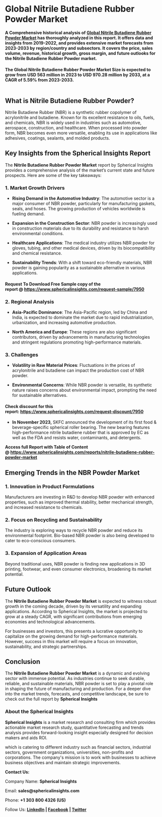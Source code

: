 <h1 class="news-post-title">Global Nitrile Butadiene Rubber Powder Market</h1>
<p><strong>A Comprehensive historical analysis of&nbsp;<a href="https://www.sphericalinsights.com/reports/nitrile-butadiene-rubber-powder-market" target="_blank" rel="noreferrer noopener">Global Nitrile Butadiene Rubber Powder Market</a>&nbsp;has thoroughly analyzed in this report. It offers data and insights from 2019-2022, and provides extensive market forecasts from 2023-2033 by region/country and subsectors. It covers the price, sales volume, revenue, historical growth, gross margin, and future outlooks for the Nitrile Butadiene Rubber Powder market.</strong></p>
<h4><strong>The Global Nitrile Butadiene Rubber Powder Market Size is expected to grow from USD 563 million in 2023 to USD 970.28 million by 2033, at a CAGR of 5.59% from 2023-2033.</strong></h4>
<p><strong><img src="https://www.sphericalinsights.com/images/rd/global-nitrile-butadiene-rubber-powder-market.png" alt="" /></strong></p>
<h2>What is Nitrile Butadiene Rubber Powder?</h2>
<p>Nitrile Butadiene Rubber (NBR) is a synthetic rubber copolymer of acrylonitrile and butadiene. Known for its excellent resistance to oils, fuels, and chemicals, NBR is widely used in industries such as automotive, aerospace, construction, and healthcare. When processed into powder form, NBR becomes even more versatile, enabling its use in applications like adhesives, coatings, sealants, and molded products.</p>
<h2>Key Insights from the Spherical Insights Report</h2>
<p>The&nbsp;<strong>Nitrile Butadiene Rubber Powder Market</strong>&nbsp;report by Spherical Insights provides a comprehensive analysis of the market&rsquo;s current state and future prospects. Here are some of the key takeaways:</p>
<h3>1.&nbsp;<strong>Market Growth Drivers</strong></h3>
<ul>
<li>
<p><strong>Rising Demand in the Automotive Industry</strong>: The automotive sector is a major consumer of NBR powder, particularly for manufacturing gaskets, seals, and hoses. The growing production of vehicles worldwide is fueling demand.</p>
</li>
<li>
<p><strong>Expansion in the Construction Sector</strong>: NBR powder is increasingly used in construction materials due to its durability and resistance to harsh environmental conditions.</p>
</li>
<li>
<p><strong>Healthcare Applications</strong>: The medical industry utilizes NBR powder for gloves, tubing, and other medical devices, driven by its biocompatibility and chemical resistance.</p>
</li>
<li>
<p><strong>Sustainability Trends</strong>: With a shift toward eco-friendly materials, NBR powder is gaining popularity as a sustainable alternative in various applications.</p>
</li>
</ul>
<h4>Request To Download Free Sample copy of the report&nbsp;@&nbsp;<a href="https://www.sphericalinsights.com/request-sample/7950">https://www.sphericalinsights.com/request-sample/7950</a></h4>
<h3>2.&nbsp;<strong>Regional Analysis</strong></h3>
<ul>
<li>
<p><strong>Asia-Pacific Dominance</strong>: The Asia-Pacific region, led by China and India, is expected to dominate the market due to rapid industrialization, urbanization, and increasing automotive production.</p>
</li>
<li>
<p><strong>North America and Europe</strong>: These regions are also significant contributors, driven by advancements in manufacturing technologies and stringent regulations promoting high-performance materials.</p>
</li>
</ul>
<h3>3.&nbsp;<strong>Challenges</strong></h3>
<ul>
<li>
<p><strong>Volatility in Raw Material Prices</strong>: Fluctuations in the prices of acrylonitrile and butadiene can impact the production cost of NBR powder.</p>
</li>
<li>
<p><strong>Environmental Concerns</strong>: While NBR powder is versatile, its synthetic nature raises concerns about environmental impact, prompting the need for sustainable alternatives.</p>
</li>
</ul>
<h4>Check discount for this report:&nbsp;<a href="https://www.sphericalinsights.com/request-discount/7950">https://www.sphericalinsights.com/request-discount/7950</a></h4>
<ul>
<li><strong>In November 2023,&nbsp;</strong>SKFC announced the development of its first food &amp; beverage-specific spherical roller bearing. The new bearing features high-performance nitrile butadiene rubber that is approved by EC as well as the FDA and resists water, contaminants, and detergents.</li>
</ul>
<p><strong>Access full Report with Table of Content @&nbsp;<a href="https://www.sphericalinsights.com/reports/nitrile-butadiene-rubber-powder-market">https://www.sphericalinsights.com/reports/nitrile-butadiene-rubber-powder-market</a>&nbsp;</strong></p>
<h2>Emerging Trends in the NBR Powder Market</h2>
<h3>1.&nbsp;<strong>Innovation in Product Formulations</strong></h3>
<p>Manufacturers are investing in R&amp;D to develop NBR powder with enhanced properties, such as improved thermal stability, better mechanical strength, and increased resistance to chemicals.</p>
<h3>2.&nbsp;<strong>Focus on Recycling and Sustainability</strong></h3>
<p>The industry is exploring ways to recycle NBR powder and reduce its environmental footprint. Bio-based NBR powder is also being developed to cater to eco-conscious consumers.</p>
<h3>3.&nbsp;<strong>Expansion of Application Areas</strong></h3>
<p>Beyond traditional uses, NBR powder is finding new applications in 3D printing, footwear, and even consumer electronics, broadening its market potential.</p>
<h2>Future Outlook</h2>
<p>The&nbsp;<strong>Nitrile Butadiene Rubber Powder Market</strong>&nbsp;is expected to witness robust growth in the coming decade, driven by its versatility and expanding applications. According to Spherical Insights, the market is projected to grow at a steady CAGR, with significant contributions from emerging economies and technological advancements.</p>
<p>For businesses and investors, this presents a lucrative opportunity to capitalize on the growing demand for high-performance materials. However, success in this market will require a focus on innovation, sustainability, and strategic partnerships.</p>
<h2>Conclusion</h2>
<p>The&nbsp;<strong>Nitrile Butadiene Rubber Powder Market</strong>&nbsp;is a dynamic and evolving sector with immense potential. As industries continue to seek durable, reliable, and sustainable materials, NBR powder is set to play a pivotal role in shaping the future of manufacturing and production. For a deeper dive into the market trends, forecasts, and competitive landscape, be sure to check out the full report by&nbsp;<strong>Spherical Insights</strong></p>
<h3><strong>About the Spherical Insights</strong></h3>
<p><strong>Spherical Insights</strong>&nbsp;is a market research and consulting firm which provides actionable market research study, quantitative forecasting and trends analysis provides forward-looking insight especially designed for decision makers and aids ROI.</p>
<p>which is catering to different industry such as financial sectors, industrial sectors, government organizations, universities, non-profits and corporations. The company's mission is to work with businesses to achieve business objectives and maintain strategic improvements.</p>
<p><strong>Contact Us:</strong></p>
<p>Company Name:&nbsp;<strong>Spherical Insights</strong></p>
<p>Email:&nbsp;<strong>sales@sphericalinsights.com</strong></p>
<p>Phone:&nbsp;<strong>+1 303 800 4326 (US)</strong></p>
<p>Follow Us:&nbsp;<strong><a href="https://www.linkedin.com/company/spherical-insight/"><u>LinkedIn</u></a>&nbsp;|&nbsp;<a href="https://www.facebook.com/sphericalinsights22"><u>Facebook</u></a>&nbsp;|&nbsp;<a href="https://twitter.com/SInsights_US"><u>Twitter</u></a></strong></p>
